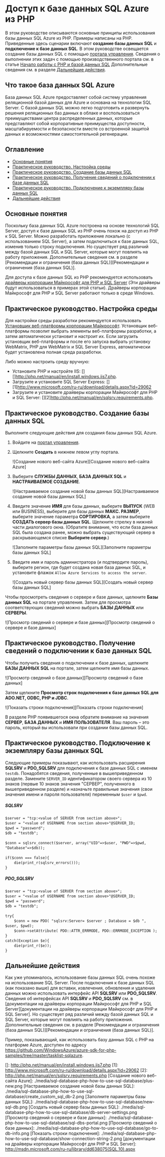 <properties linkid="develop-php-sql-database" urlDisplayName="SQL Database" pageTitle="How to use SQL Database (PHP) - Azure feature guides" metaKeywords="Azure SQL Database PHP, SQL Database PHP" description="Learn how to create and connect to an Azure SQL Database from PHP." metaCanonical="" services="sql-database" documentationCenter="PHP" title="How to Access Azure SQL Database from PHP" authors="robmcm" solutions="" manager="wpickett" editor="mollybos" videoId="" scriptId="" />

<tags ms.service="sql-database" ms.workload="data-management" ms.tgt_pltfrm="na" ms.devlang="PHP" ms.topic="article" ms.date="01/01/1900" ms.author="robmcm" />

# Доступ к базе данных SQL Azure из PHP

В этом руководстве описываются основные принципы использования базы данных SQL Azure из PHP. Примеры написаны на PHP. Приведенные здесь сценарии включают **создание базы данных SQL** и **подключение к базе данных SQL**. В этом руководстве освещается создание базы данных SQL с помощью [портала управления][портала управления]. Сведения о выполнении этих задач с помощью производственного портала см. в статье [Начало работы с PHP и базой данных SQL][Начало работы с PHP и базой данных SQL] Дополнительные сведения см. в разделе [Дальнейшие действия][Дальнейшие действия].

## Что такое база данных SQL Azure

База данных SQL Azure предоставляет собой систему управления реляционной базой данных для Azure и основана на технологии SQL Server. С базой данных SQL можно легко подготовить и развернуть решения реляционных баз данных в облаке и воспользоваться преимуществами центра распределенных данных, которые представляют собой корпоративные преимущества доступности, масштабируемости и безопасности вместе со встроенной защитой данных и возможностями самостоятельной регенерации.

## Оглавление

-   [Основные понятия][Основные понятия]
-   [Практическое руководство. Настройка среды][Практическое руководство. Настройка среды]
-   [Практическое руководство. Создание базы данных SQL][Практическое руководство. Создание базы данных SQL]
-   [Практическое руководство. Получение сведений о подключении к базе данных SQL][Практическое руководство. Получение сведений о подключении к базе данных SQL]
-   [Практическое руководство. Подключение к экземпляру базы данных SQL][Практическое руководство. Подключение к экземпляру базы данных SQL]
-   [Дальнейшие действия][Дальнейшие действия]

## <span id="Concepts"></span></a>Основные понятия

Поскольку база данных SQL Azure построена на основе технологий SQL Server, доступ к базе данных SQL из PHP очень похож на доступ из PHP к SQL Server. Можно разработать приложение локально (с использованием SQL Server), а затем подключиться к базе данных SQL, изменив только строку подключения. Но существует ряд различий между базой данных SQL и SQL Server, которые могут повлиять на работу приложения. Дополнительные сведения см. в разделе [Рекомендации и ограничения (база данных SQL)][Рекомендации и ограничения (база данных SQL)].

Для доступа к базе данных SQL из PHP рекомендуется использовать [драйверы корпорации Майкрософт для PHP и SQL Server][драйверы корпорации Майкрософт для PHP и SQL Server] (Эти драйверы будут использоваться в примерах этой статьи). Драйверы корпорации Майкрософт для PHP и SQL Server работают только в среде Windows.

## <span id="Setup"></span></a>Практическое руководство. Настройка среды

Для настройки среды разработки рекомендуется использовать [Установщик веб-платформы корпорации Майкрософт][Установщик веб-платформы корпорации Майкрософт]. Установщик веб-платформы позволит выбрать элементы веб-платформы разработки, а затем автоматически установит и настроит их. Если загрузить установщик веб-платформы и после его запуска выбрать установку WebMatrix, PHP для WebMatrix и SQL Server Express, автоматически будет установлена полная среда разработки.

Либо можно настроить среду вручную:

-   Установите PHP и настройте IIS: [][]<http://php.net/manual/en/install.windows.iis7.php></a>.
-   Загрузите и установите SQL Server Express: [][1]<http://www.microsoft.com/ru-ru/download/details.aspx?id=29062></a>
-   Загрузите и установите драйверы корпорации Майкрософт для PHP и SQL Server: [][2]<http://php.net/manual/en/sqlsrv.requirements.php></a>.

## <span id="CreateServer"></span></a>Практическое руководство. Создание базы данных SQL

Выполните следующие действия для создания базы данных SQL Azure.

1.  Войдите на [портал управления][портала управления].
2.  Щелкните **Создать** в нижнем левом углу портала.

    ![Создание нового веб-сайта Azure][Создание нового веб-сайта Azure]

3.  Выберите **СЛУЖБЫ ДАННЫХ**, **БАЗА ДАННЫХ SQL** и **НАСТРАИВАЕМОЕ СОЗДАНИЕ**.

    ![Настраиваемое создание новой базы данных SQL][Настраиваемое создание новой базы данных SQL]

4.  Введите значение **ИМЯ** для базы данных, выберите **ВЫПУСК** (WEB или BUSINESS), выберите для базы данных **МАКС. РАЗМЕР**, выберите значение параметра **СОРТИРОВКА**, а затем выберите **СОЗДАТЬ сервер базы данных SQL**. Щелкните стрелку в нижней части диалогового окна. (Обратите внимание, что если база данных SQL была создана ранее, можно выбрать существующий сервер в раскрывающемся списке **Выберите сервер**.)

    ![Заполните параметры базы данных SQL][Заполните параметры базы данных SQL]

5.  Введите имя и пароль администратора (и подтвердите пароль), выберите регион, где будет создана новая база данных SQL, и установите флажок `Allow Azure Services to access the server`.

    ![Создать новый сервер базы данных SQL][Создать новый сервер базы данных SQL]

Чтобы просмотреть сведения о сервере и базе данных, щелкните **Базы данных SQL** на портале управления. Затем для просмотра соответствующих сведений можно выбрать **БАЗЫ ДАННЫХ** или **СЕРВЕРЫ**.

![Просмотр сведений о сервере и базе данных][Просмотр сведений о сервере и базе данных]

## <span id="ConnectionInfo"></span></a>Практическое руководство. Получение сведений о подключении к базе данных SQL

Чтобы получить сведения о подключении к базе данных, щелкните **БАЗЫ ДАННЫХ SQL** на портале, затем щелкните имя базы данных.

![Просмотр сведений о базе данных][Просмотр сведений о базе данных]

Затем щелкните **Просмотр строк подключения к базе данных SQL для ADO.NET, ODBC, PHP и JDBC**.

![Показать строки подключения][Показать строки подключения]

В разделе PHP появившегося окна обратите внимание на значения **СЕРВЕР**, **БАЗА ДАННЫХ** и **ИМЯ ПОЛЬЗОВАТЕЛЯ**. Ваш пароль – это пароль, который вы использовали при создании базы данных SQL.

## <span id="Connect"></span></a>Практическое руководство. Подключение к экземпляру базы данных SQL

Следующие примеры показывают, как использовать расширения **SQLSRV** и **PDO\_SQLSRV** для подключения к базе данных SQL с именем `testdb`. Понадобятся сведения, полученные в вышеприведенном разделе. Замените `SERVER_ID` идентификатором своего сервера из 10 знаков (первые 10 знаков значения "СЕРВЕР", полученного в вышеприведенном разделе) и назначьте правильные значения (свои значения имени и пароля пользователя) переменным `$user` и `$pwd`.

##### SQLSRV

    $server = "tcp:<value of SERVER from section above>";
    $user = "<value of USERNAME from section above>"@SERVER_ID;
    $pwd = "password";
    $db = "testdb";

    $conn = sqlsrv_connect($server, array("UID"=>$user, "PWD"=>$pwd, "Database"=>$db));

    if($conn === false){
        die(print_r(sqlsrv_errors()));
    }

##### PDO\_SQLSRV

    $server = "tcp:<value of SERVER from section above>";
    $user = "<value of USERNAME from section above>"@SERVER_ID;
    $pwd = "password";
    $db = "testdb";

    try{
        $conn = new PDO( "sqlsrv:Server= $server ; Database = $db ", $user, $pwd);
        $conn->setAttribute( PDO::ATTR_ERRMODE, PDO::ERRMODE_EXCEPTION );
    }
    catch(Exception $e){
        die(print_r($e));
    }

## <span id="NextSteps"></span></a>Дальнейшие действия

Как уже упоминалось, использование базы данных SQL очень похоже на использование SQL Server. После подключения к базе данных SQL (как показано выше) для вставки, извлечения, обновления и удаления данных можно использовать интерфейс API **SQLSRV** или **PDO\_SQLSRV**. Сведения об интерфейсах API **SQLSRV** и **PDO\_SQLSRV** см. в [документации на драйверы корпорации Майкрософт для PHP и SQL Server][документации на драйверы корпорации Майкрософт для PHP и SQL Server]. Но существует ряд различий между базой данных SQL и SQL Server, которые могут повлиять на работу приложения. Дополнительные сведения см. в разделе [Рекомендации и ограничения (база данных SQL)][Рекомендации и ограничения (база данных SQL)].

Пример, показывающий, как использовать базу данных SQL с PHP на платформе Azure, доступен по адресу <https://github.com/WindowsAzure/azure-sdk-for-php-samples/tree/master/tasklist-sqlazure>.

  [портала управления]: https://manage.windowsazure.com
  [Начало работы с PHP и базой данных SQL]: http://blogs.msdn.com/b/brian_swan/archive/2010/02/12/getting-started-with-php-and-sql-azure.aspx
  [Дальнейшие действия]: #NextSteps
  [Основные понятия]: #Concepts
  [Практическое руководство. Настройка среды]: #Setup
  [Практическое руководство. Создание базы данных SQL]: #CreateServer
  [Практическое руководство. Получение сведений о подключении к базе данных SQL]: #ConnectionInfo
  [Практическое руководство. Подключение к экземпляру базы данных SQL]: #Connect
  [драйверы корпорации Майкрософт для PHP и SQL Server]: http://www.microsoft.com/download/en/details.aspx?id=20098
  [Установщик веб-платформы корпорации Майкрософт]: http://go.microsoft.com/fwlink/?LinkId=253447
  []: http://php.net/manual/en/install.windows.iis7.php
  [1]: http://www.microsoft.com/ru-ru/download/details.aspx?id=29062
  [2]: http://php.net/manual/en/sqlsrv.requirements.php
  [Создание нового веб-сайта Azure]: ./media/sql-database-php-how-to-use-sql-database/plus-new.png
  [Настраиваемое создание новой базы данных SQL]: ./media/sql-database-php-how-to-use-sql-database/create_custom_sql_db-2.png
  [Заполните параметры базы данных SQL]: ./media/sql-database-php-how-to-use-sql-database/new-sql-db.png
  [Создать новый сервер базы данных SQL]: ./media/sql-database-php-how-to-use-sql-database/db-server-settings.png
  [Просмотр сведений о сервере и базе данных]: ./media/sql-database-php-how-to-use-sql-database/sql-dbs-portal.png
  [Просмотр сведений о базе данных]: ./media/sql-database-php-how-to-use-sql-database/go-to-db-info.png
  [Показать строки подключения]: ./media/sql-database-php-how-to-use-sql-database/show-connection-string-2.png
  [документации на драйверы корпорации Майкрософт для PHP и SQL Server]: http://msdn.microsoft.com/ru-ru/library/dd638075(SQL.10).aspx
